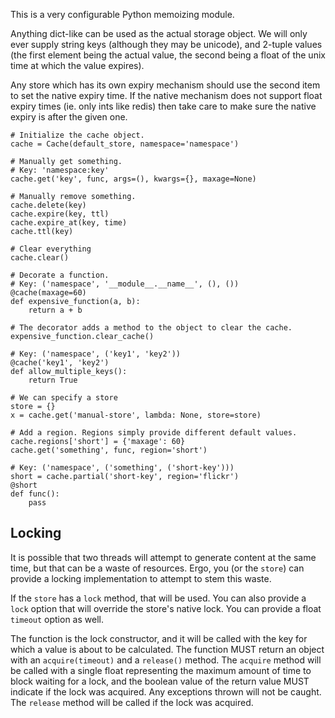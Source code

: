 

This is a very configurable Python memoizing module.

Anything dict-like can be used as the actual storage object. We will only ever
supply string keys (although they may be unicode), and 2-tuple values (the
first element being the actual value, the second being a float of the unix
time at which the value expires).

Any store which has its own expiry mechanism should use the second item to set
the native expiry time. If the native mechanism does not support float expiry
times (ie. only ints like redis) then take care to make sure the native expiry
is after the given one.


	# Initialize the cache object.
	cache = Cache(default_store, namespace='namespace')

	# Manually get something.
	# Key: 'namespace:key'
	cache.get('key', func, args=(), kwargs={}, maxage=None)

	# Manually remove something.
	cache.delete(key)
	cache.expire(key, ttl)
	cache.expire_at(key, time)
	cache.ttl(key)

	# Clear everything
	cache.clear()

	# Decorate a function.
	# Key: ('namespace', '__module__.__name__', (), ())
	@cache(maxage=60)
	def expensive_function(a, b):
	    return a + b

	# The decorator adds a method to the object to clear the cache.
	expensive_function.clear_cache()

	# Key: ('namespace', ('key1', 'key2'))
	@cache('key1', 'key2')
	def allow_multiple_keys():
	    return True

	# We can specify a store
	store = {}
	x = cache.get('manual-store', lambda: None, store=store)

	# Add a region. Regions simply provide different default values.
	cache.regions['short'] = {'maxage': 60}
	cache.get('something', func, region='short')

	# Key: ('namespace', ('something', ('short-key')))
	short = cache.partial('short-key', region='flickr')
	@short
	def func():
	    pass



Locking
-------

It is possible that two threads will attempt to generate content at the same time, but that can be a waste of resources. Ergo, you (or the `store`) can provide a locking implementation to attempt to stem this waste.

If the `store` has a `lock` method, that will be used. You can also provide a `lock` option that will override the store's native lock. You can provide a float `timeout` option as well.

The function is the lock constructor, and it will be called with the key for which a value is about to be calculated. The function MUST return an object with an `acquire(timeout)` and a `release()` method. The `acquire` method will be called with a single float representing the maximum amount of time to block waiting for a lock, and the boolean value of the return value MUST indicate if the lock was acquired. Any exceptions thrown will not be caught. The `release` method will be called if the lock was acquired.






